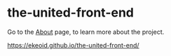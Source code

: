 # the-united-front-end

Go to the [About][1] page, to learn more about the project.

[1]: https://ekeoid.github.io/the-united-front-end/about.html
   https://ekeoid.github.io/the-united-front-end/

